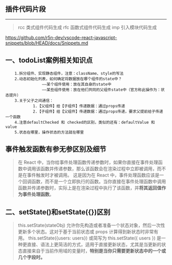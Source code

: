 ## 插件代码片段
---
> rcc 类式组件代码生成
> rfc 函数式组件代码生成
> imp 引入模块代码生成


https://github.com/r5n-dev/vscode-react-javascript-snippets/blob/HEAD/docs/Snippets.md


## 一、todoList案例相关知识点
		1.拆分组件、实现静态组件，注意：className、style的写法
		2.动态初始化列表，如何确定将数据放在哪个组件的state中？
					——某个组件使用：放在其自身的state中
					——某些组件使用：放在他们共同的父组件state中（官方称此操作为：状态提升）
		3.关于父子之间通信：
				1.【父组件】给【子组件】传递数据：通过props传递
				2.【子组件】给【父组件】传递数据：通过props传递，要求父提前给子传递一个函数
		4.注意defaultChecked 和 checked的区别，类似的还有：defaultValue 和 value
		5.状态在哪里，操作状态的方法就在哪里

## 事件触发函数有参无参区别及细节
> 在 React 中，当你给事件处理函数传递参数时，如果你直接在事件处理函数中调用该函数并传递参数，那么该函数会在渲染过程中立即被调用，而不是在事件触发时才被调用。
> 这是因为在 React 中，事件处理函数应该是一个回调函数，而不是一个立即执行的函数。当你直接在事件处理函数中调用函数并传递参数时，实际上是在渲染过程中执行了该函数，并**将其返回值作为事件处理函数**。

## 二、setState()和setState({})区别
> this.setState(stateObj) 允许你先构造或者准备一个状态对象，然后一次性更新多个状态。这对于基于当前状态或 props 计算得到新状态时非常有用。
> this.setState({users: users}) 或简写为 this.setState({ users }) 是一种更直接、语法上更简洁的方式，适用于直接更新状态，尤其是当更新的状态直接来自于当前作用域的变量时，**特别是当你只需要更新状态中的一个或几个字段时。**